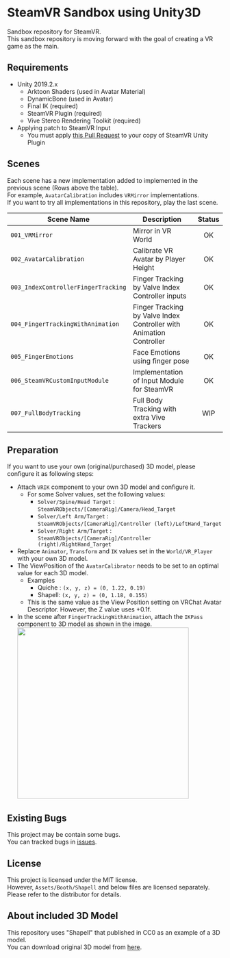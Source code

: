 # SteamVR Sandbox using Unity3D

Sandbox repository for SteamVR.  
This sandbox repository is moving forward with the goal of creating a VR game as the main.


## Requirements

- Unity 2019.2.x
  - Arktoon Shaders (used in Avatar Material)
  - DynamicBone (used in Avatar)
  - Final IK (required)
  - SteamVR Plugin (required)
  - Vive Stereo Rendering Toolkit (required)
- Applying patch to SteamVR Input
  - You must apply [this Pull Request](https://github.com/ValveSoftware/steamvr_unity_plugin/pull/645) to your copy of SteamVR Unity Plugin


## Scenes

Each scene has a new implementation added to implemented in the previous scene (Rows above the table).  
For example, `AvatarCalibration` includes `VRMirror` implementations.  
If you want to try all implementations in this repository, play the last scene.

| Scene Name                          | Description                                                         | Status |
| ----------------------------------- | ------------------------------------------------------------------- | :----: |
| `001_VRMirror`                      | Mirror in VR World                                                  |   OK   |
| `002_AvatarCalibration`             | Calibrate VR Avatar by Player Height                                |   OK   |
| `003_IndexControllerFingerTracking` | Finger Tracking by Valve Index Controller inputs                    |   OK   |
| `004_FingerTrackingWithAnimation`   | Finger Tracking by Valve Index Controller with Animation Controller |   OK   |
| `005_FingerEmotions`                | Face Emotions using finger pose                                     |   OK   |
| `006_SteamVRCustomInputModule`      | Implementation of Input Module for SteamVR                          |   OK   |
| `007_FullBodyTracking`              | Full Body Tracking with extra Vive Trackers                         |  WIP   |


## Preparation

If you want to use your own (original/purchased) 3D model, please configure it as following steps:

* Attach `VRIK` component to your own 3D model and configure it.
  * For some Solver values, set the following values:
    * `Solver/Spine/Head Target` : `SteamVRObjects/[CameraRig]/Camera/Head_Target`
    * `Solver/Left Arm/Target` : `SteamVRObjects/[CameraRig]/Controller (left)/LeftHand_Target`
    * `Solver/Right Arm/Target` : `SteamVRObjects/[CameraRig]/Controller (right)/RightHand_Target`
* Replace `Animator`, `Transform` and `IK` values set in the `World/VR_Player` with your own 3D model.
* The ViewPosition of the `AvatarCalibrator` needs to be set to an optimal value for each 3D model.
  * Examples
    * Quiche : `(x, y, z) = (0, 1.22, 0.19)`
    * Shapell: `(x, y, z) = (0, 1.18, 0.155)`
  * This is the same value as the View Position setting on VRChat Avatar Descriptor. However, the Z value uses +0.1f.
* In the scene after `FingerTrackingWithAnimation`, attach the `IKPass` component to 3D model as shown in the image.<br />
  <img src="https://user-images.githubusercontent.com/10832834/71507116-b4318000-28c6-11ea-8532-8e13fe99a2c9.PNG" width="400px" />


## Existing Bugs

This project may be contain some bugs.  
You can tracked bugs in [issues](https://github.com/mika-sandbox/SteamVR-Sandbox/issues?q=is%3Aissue+is%3Aopen+sort%3Aupdated-desc+label%3Abug).


## License

This project is licensed under the MIT license.  
However, `Assets/Booth/Shapell` and below files are licensed separately.  
Please refer to the distributor for details.


## About included 3D Model

This repository uses "Shapell" that published in CC0 as an example of a 3D model.  
You can download original 3D model from [here](https://booth.pm/ja/items/1349366).

